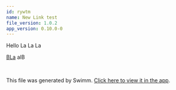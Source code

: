 ```yaml
---
id: rywtm
name: New Link test
file_version: 1.0.2
app_version: 0.10.0-0
---
```


Hello La La La




[BLa](http://localhost:5001/workspaces/4wRPMEENPa9IgldGS6be/repos/ls4DA2fLasmQuEbT4ipw/branch/master/docs/0zoyz) alB

<br/>

This file was generated by Swimm. [Click here to view it in the app](http://localhost:5001/repos/ls4DA2fLasmQuEbT4ipw/docs/rywtm).